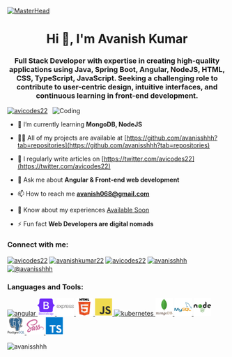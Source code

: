 [![MasterHead](https://www.zealousweb.com/wp-content/uploads/2021/05/Featured-%E2%80%93-6.jpg)]()
<h1 align="center">Hi 👋, I'm Avanish Kumar</h1>
<h3 align="center">Full Stack Developer with expertise in creating high-quality applications using Java, Spring Boot, Angular, NodeJS, HTML, CSS, TypeScript, JavaScript. Seeking a challenging role to contribute to user-centric design, intuitive interfaces, and continuous learning in front-end development.</h3>
<img align="right" alt="Coding" width="400" src="https://media.tenor.com/Ug6cbVA1ZsMAAAAd/developer.gif">


<p align="left"> <a href="https://twitter.com/avicodes22" target="blank"><img src="https://img.shields.io/twitter/follow/avicodes22?logo=twitter&style=for-the-badge" alt="avicodes22" /></a> </p>

- 🌱 I’m currently learning **MongoDB, NodeJS**

- 👨‍💻 All of my projects are available at [https://github.com/avanisshhh?tab=repositories](https://github.com/avanisshhh?tab=repositories)

- 📝 I regularly write articles on [https://twitter.com/avicodes22](https://twitter.com/avicodes22)

- 💬 Ask me about **Angular & Front-end web development**

- 📫 How to reach me **avanish068@gmail.com**

- 📄 Know about my experiences [
Available Soon](
https://shorturl.at/drGH11)

- ⚡ Fun fact **Web Developers are digital nomads**

<h3 align="left">Connect with me:</h3>
<p align="left">
<a href="https://twitter.com/avicodes22" target="blank"><img align="center" src="https://raw.githubusercontent.com/rahuldkjain/github-profile-readme-generator/master/src/images/icons/Social/twitter.svg" alt="avicodes22" height="30" width="40" /></a>
<a href="https://linkedin.com/in/avanishkumar22" target="blank"><img align="center" src="https://raw.githubusercontent.com/rahuldkjain/github-profile-readme-generator/master/src/images/icons/Social/linked-in-alt.svg" alt="avanishkumar22" height="30" width="40" /></a>
<a href="https://instagram.com/avicodes22" target="blank"><img align="center" src="https://raw.githubusercontent.com/rahuldkjain/github-profile-readme-generator/master/src/images/icons/Social/instagram.svg" alt="avicodes22" height="30" width="40" /></a>
<a href="https://www.leetcode.com/avanisshhh" target="blank"><img align="center" src="https://raw.githubusercontent.com/rahuldkjain/github-profile-readme-generator/master/src/images/icons/Social/leet-code.svg" alt="avanisshhh" height="30" width="40" /></a>
<a href="https://www.hackerearth.com/@avanisshhh" target="blank"><img align="center" src="https://raw.githubusercontent.com/rahuldkjain/github-profile-readme-generator/master/src/images/icons/Social/hackerearth.svg" alt="@avanisshhh" height="30" width="40" /></a>
</p>

<h3 align="left">Languages and Tools:</h3>
<p align="left"> <a href="https://angular.io" target="_blank" rel="noreferrer"> <img src="https://angular.io/assets/images/logos/angular/angular.svg" alt="angular" width="40" height="40"/> </a> <a href="https://getbootstrap.com" target="_blank" rel="noreferrer"> <img src="https://raw.githubusercontent.com/devicons/devicon/master/icons/bootstrap/bootstrap-plain-wordmark.svg" alt="bootstrap" width="40" height="40"/> </a> <a href="https://expressjs.com" target="_blank" rel="noreferrer"> <img src="https://raw.githubusercontent.com/devicons/devicon/master/icons/express/express-original-wordmark.svg" alt="express" width="40" height="40"/> </a> <a href="https://www.w3.org/html/" target="_blank" rel="noreferrer"> <img src="https://raw.githubusercontent.com/devicons/devicon/master/icons/html5/html5-original-wordmark.svg" alt="html5" width="40" height="40"/> </a> <a href="https://developer.mozilla.org/en-US/docs/Web/JavaScript" target="_blank" rel="noreferrer"> <img src="https://raw.githubusercontent.com/devicons/devicon/master/icons/javascript/javascript-original.svg" alt="javascript" width="40" height="40"/> </a> <a href="https://kubernetes.io" target="_blank" rel="noreferrer"> <img src="https://www.vectorlogo.zone/logos/kubernetes/kubernetes-icon.svg" alt="kubernetes" width="40" height="40"/> </a> <a href="https://www.mongodb.com/" target="_blank" rel="noreferrer"> <img src="https://raw.githubusercontent.com/devicons/devicon/master/icons/mongodb/mongodb-original-wordmark.svg" alt="mongodb" width="40" height="40"/> </a> <a href="https://www.mysql.com/" target="_blank" rel="noreferrer"> <img src="https://raw.githubusercontent.com/devicons/devicon/master/icons/mysql/mysql-original-wordmark.svg" alt="mysql" width="40" height="40"/> </a> <a href="https://nodejs.org" target="_blank" rel="noreferrer"> <img src="https://raw.githubusercontent.com/devicons/devicon/master/icons/nodejs/nodejs-original-wordmark.svg" alt="nodejs" width="40" height="40"/> </a> <a href="https://www.postgresql.org" target="_blank" rel="noreferrer"> <img src="https://raw.githubusercontent.com/devicons/devicon/master/icons/postgresql/postgresql-original-wordmark.svg" alt="postgresql" width="40" height="40"/> </a> <a href="https://sass-lang.com" target="_blank" rel="noreferrer"> <img src="https://raw.githubusercontent.com/devicons/devicon/master/icons/sass/sass-original.svg" alt="sass" width="40" height="40"/> </a> <a href="https://www.typescriptlang.org/" target="_blank" rel="noreferrer"> <img src="https://raw.githubusercontent.com/devicons/devicon/master/icons/typescript/typescript-original.svg" alt="typescript" width="40" height="40"/> </a> </p>

<p><img align="center" src="https://github-readme-stats.vercel.app/api/top-langs?username=avanisshhh&show_icons=true&locale=en&layout=compact" alt="avanisshhh" /></p>
